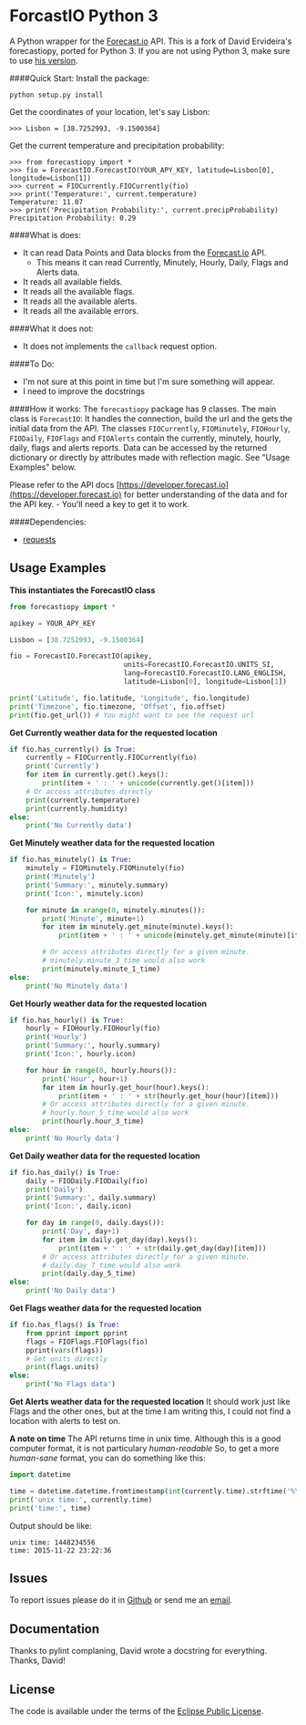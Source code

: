 ForcastIO Python 3
===================
A Python wrapper for the [Forecast.io](http://www.forecast.io) API.
This is a fork of David Ervideira's forecastiopy, ported for Python 3. If you
are not using Python 3, make sure to use [his version](https://github.com/dvdme/forecastiopy).

####Quick Start:
Install the package:
```
python setup.py install
```

Get the coordinates of your location, let's say Lisbon:
```
>>> Lisbon = [38.7252993, -9.1500364]
```

Get the current temperature and precipitation probability:
```
>>> from forecastiopy import *
>>> fio = ForecastIO.ForecastIO(YOUR_APY_KEY, latitude=Lisbon[0], longitude=Lisbon[1])
>>> current = FIOCurrently.FIOCurrently(fio)
>>> print('Temperature:', current.temperature)
Temperature: 11.07
>>> print('Precipitation Probability:', current.precipProbability)
Precipitation Probability: 0.29
```

####What is does:
* It can read Data Points and Data blocks from the [Forecast.io](http://www.forecast.io) API.
  * This means it can read Currently, Minutely, Hourly, Daily, Flags and Alerts data.
* It reads all available fields.
* It reads all the available flags.
* It reads all the available alerts.
* It reads all the available errors.

####What it does not:
* It does not implements the `callback` request option.

####To Do:
* I'm not sure at this point in time but I'm sure something will appear.
* I need to improve the docstrings

####How it works:
The `forecastiopy` package has 9 classes.
The main class is `ForecastIO`: It handles the connection, build the url and the gets the initial data from the API.
The classes `FIOCurrently`, `FIOMinutely`, `FIOHourly`, `FIODaily`, `FIOFlags` and `FIOAlerts`
contain the currently, minutely, hourly, daily, flags and alerts reports.
Data can be accessed by the returned dictionary or directly by attributes made with reflection magic.
See "Usage Examples" below.

Please refer to the API docs [https://developer.forecast.io](https://developer.forecast.io)
for better understanding of the data and for the API key. - You'll need a key to get it to work.

####Dependencies:
* [requests](https://pypi.python.org/pypi/requests/)


Usage Examples
--------------

**This instantiates the ForecastIO class**
```python
from forecastiopy import *

apikey = YOUR_APY_KEY

Lisbon = [38.7252993, -9.1500364]

fio = ForecastIO.ForecastIO(apikey,
                            units=ForecastIO.ForecastIO.UNITS_SI,
                            lang=ForecastIO.ForecastIO.LANG_ENGLISH,
                            latitude=Lisbon[0], longitude=Lisbon[1])

print('Latitude', fio.latitude, 'Longitude', fio.longitude)
print('Timezone', fio.timezone, 'Offset', fio.offset)
print(fio.get_url()) # You might want to see the request url

```

**Get Currently weather data for the requested location**
```python
if fio.has_currently() is True:
	currently = FIOCurrently.FIOCurrently(fio)
	print('Currently')
	for item in currently.get().keys():
		print(item + ' : ' + unicode(currently.get()[item]))
	# Or access attributes directly
	print(currently.temperature)
	print(currently.humidity)
else:
	print('No Currently data')
```

**Get Minutely weather data for the requested location**
```python
if fio.has_minutely() is True:
	minutely = FIOMinutely.FIOMinutely(fio)
	print('Minutely')
	print('Summary:', minutely.summary)
	print('Icon:', minutely.icon)

	for minute in xrange(0, minutely.minutes()):
		print('Minute', minute+1)
		for item in minutely.get_minute(minute).keys():
			print(item + ' : ' + unicode(minutely.get_minute(minute)[item]))

		# Or access attributes directly for a given minute.
		# minutely.minute_3_time would also work
		print(minutely.minute_1_time)
else:
	print('No Minutely data')
```

**Get Hourly weather data for the requested location**
```python
if fio.has_hourly() is True:
	hourly = FIOHourly.FIOHourly(fio)
	print('Hourly')
	print('Summary:', hourly.summary)
	print('Icon:', hourly.icon)

	for hour in range(0, hourly.hours()):
		print('Hour', hour+1)
		for item in hourly.get_hour(hour).keys():
			print(item + ' : ' + str(hourly.get_hour(hour)[item]))
		# Or access attributes directly for a given minute.
		# hourly.hour_5_time would also work
		print(hourly.hour_3_time)
else:
	print('No Hourly data')
```

**Get Daily weather data for the requested location**
```python
if fio.has_daily() is True:
	daily = FIODaily.FIODaily(fio)
	print('Daily')
	print('Summary:', daily.summary)
	print('Icon:', daily.icon)

	for day in range(0, daily.days()):
		print('Day', day+1)
		for item in daily.get_day(day).keys():
			print(item + ' : ' + str(daily.get_day(day)[item]))
		# Or access attributes directly for a given minute.
		# daily.day_7_time would also work
		print(daily.day_5_time)
else:
	print('No Daily data')
```

**Get Flags weather data for the requested location**
```python
if fio.has_flags() is True:
	from pprint import pprint
	flags = FIOFlags.FIOFlags(fio)
	pprint(vars(flags))
	# Get units directly
	print(flags.units)
else:
	print('No Flags data')
```

**Get Alerts weather data for the requested location**
It should work just like Flags and the other ones, but at the time I am writing this, I could not find a location with alerts to test on.

**A note on time**
The API returns time in unix time. Although this is a good computer format,
it is not particulary _human-readable_
So, to get a more _human-sane_ format, you can do something like this:
```python
import datetime

time = datetime.datetime.fromtimestamp(int(currently.time).strftime('%Y-%m-%d %H:%M:%S')
print('unix time:', currently.time)
print('time:', time)

```

Output should be like:
```
unix time: 1448234556
time: 2015-11-22 23:22:36
```

Issues
------
To report issues please do it in [Github](https://github.com/bitpixdigital/forecastiopy3) or
send me an <a href="mailto:angel3nyc@gmail.com">email</a>.<br>

Documentation
-------------
Thanks to pylint complaning, David wrote a docstring for everything. Thanks,
David!


License
-------
The code is available under the terms of the [Eclipse Public License](http://www.eclipse.org/legal/epl-v10.html).
